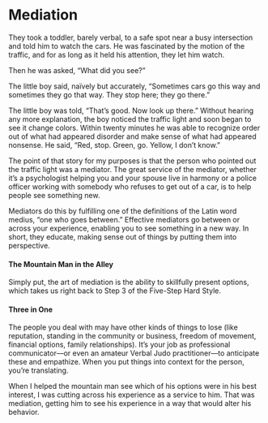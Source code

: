 # Mediation

They took a toddler, barely verbal, to a safe spot near a busy intersection and told him to watch the cars. He was fascinated by the motion of the traffic, and for as long as it held his attention, they let him watch.

Then he was asked, “What did you see?”

The little boy said, naïvely but accurately, “Sometimes cars go this way and sometimes they go that way. They stop here; they go there.”

The little boy was told, “That’s good. Now look up there.” Without hearing any more explanation, the boy noticed the traffic light and soon began to see it change colors. Within twenty minutes he was able to recognize order out of what had appeared disorder and make sense of what had appeared nonsense. He said, “Red, stop. Green, go. Yellow, I don’t know.”

The point of that story for my purposes is that the person who pointed out the traffic light was a mediator. The great service of the mediator, whether it’s a psychologist helping you and your spouse live in harmony or a police officer working with somebody who refuses to get out of a car, is to help people see something new.

Mediators do this by fulfilling one of the definitions of the Latin word medius, “one who goes between.” Effective mediators go between or across your experience, enabling you to see something in a new way. In short, they educate, making sense out of things by putting them into perspective.

#### The Mountain Man in the Alley

Simply put, the art of mediation is the ability to skillfully present options, which takes us right back to Step 3 of the Five-Step Hard Style.

#### Three in One

The people you deal with may have other kinds of things to lose (like reputation, standing in the community or business, freedom of movement, financial options, family relationships). It’s your job as professional communicator—or even an amateur Verbal Judo practitioner—to anticipate these and empathize. When you put things into context for the person, you’re translating.

When I helped the mountain man see which of his options were in his best interest, I was cutting across his experience as a service to him. That was mediation, getting him to see his experience in a way that would alter his behavior.
